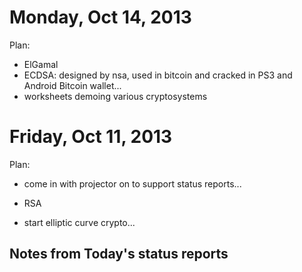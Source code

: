 # Monday, Oct 14, 2013

Plan:

   - ElGamal
   - ECDSA: designed by nsa, used in bitcoin and cracked in PS3 and Android Bitcoin wallet...
   - worksheets demoing various cryptosystems

# Friday, Oct 11, 2013

Plan:

   - come in with projector on to support status reports...

   - RSA

   - start elliptic curve crypto...

## Notes from Today's status reports

